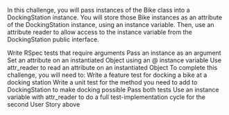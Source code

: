 In this challenge, you will pass instances of the Bike class into a DockingStation instance. You will store those Bike instances as an attribute of the DockingStation instance, using an instance variable. Then, use an attribute reader to allow access to the instance variable from the DockingStation public interface.

Write RSpec tests that require arguments
Pass an instance as an argument
Set an attribute on an instantiated Object using an @ instance variable
Use attr_reader to read an attribute on an instantiated Object
To complete this challenge, you will need to:
 Write a feature test for docking a bike at a docking station
 Write a unit test for the method you need to add to DockingStation to make docking possible
 Pass both tests
 Use an instance variable with attr_reader to do a full test-implementation cycle for the second User Story above